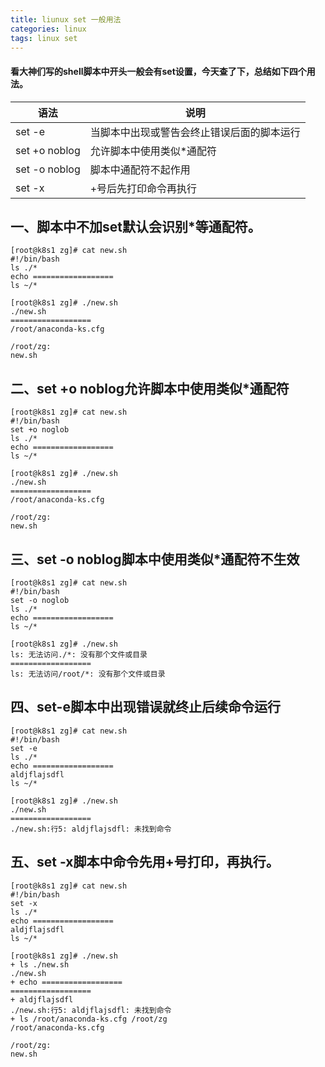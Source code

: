 ```yaml
---
title: liunux set 一般用法
categories: linux
tags: linux set
---
```


#### **看大神们写的shell脚本中开头一般会有set设置，今天查了下，总结如下四个用法。**
<!-- more -->
|语法|说明|
|----|----|
|set -e|当脚本中出现或警告会终止错误后面的脚本运行|
|set +o noblog|允许脚本中使用类似*通配符|
|set -o noblog|脚本中通配符不起作用|
|set -x|+号后先打印命令再执行|

## **一、脚本中不加set默认会识别*等通配符。**
```
[root@k8s1 zg]# cat new.sh
#!/bin/bash
ls ./*
echo ==================
ls ~/*

[root@k8s1 zg]# ./new.sh
./new.sh
==================
/root/anaconda-ks.cfg

/root/zg:
new.sh
```

## **二、set +o noblog允许脚本中使用类似*通配符**
```
[root@k8s1 zg]# cat new.sh
#!/bin/bash
set +o noglob
ls ./*
echo ==================
ls ~/*

[root@k8s1 zg]# ./new.sh
./new.sh
==================
/root/anaconda-ks.cfg

/root/zg:
new.sh
```

## **三、set -o noblog脚本中使用类似*通配符不生效**
```
[root@k8s1 zg]# cat new.sh
#!/bin/bash
set -o noglob
ls ./*
echo ==================
ls ~/*

[root@k8s1 zg]# ./new.sh
ls: 无法访问./*: 没有那个文件或目录
==================
ls: 无法访问/root/*: 没有那个文件或目录
```


## **四、set-e脚本中出现错误就终止后续命令运行**
```
[root@k8s1 zg]# cat new.sh
#!/bin/bash
set -e
ls ./*
echo ==================
aldjflajsdfl
ls ~/*

[root@k8s1 zg]# ./new.sh
./new.sh
==================
./new.sh:行5: aldjflajsdfl: 未找到命令
```

## **五、set -x脚本中命令先用+号打印，再执行。**
```
[root@k8s1 zg]# cat new.sh
#!/bin/bash
set -x
ls ./*
echo ==================
aldjflajsdfl
ls ~/*

[root@k8s1 zg]# ./new.sh
+ ls ./new.sh
./new.sh
+ echo ==================
==================
+ aldjflajsdfl
./new.sh:行5: aldjflajsdfl: 未找到命令
+ ls /root/anaconda-ks.cfg /root/zg
/root/anaconda-ks.cfg

/root/zg:
new.sh
```
